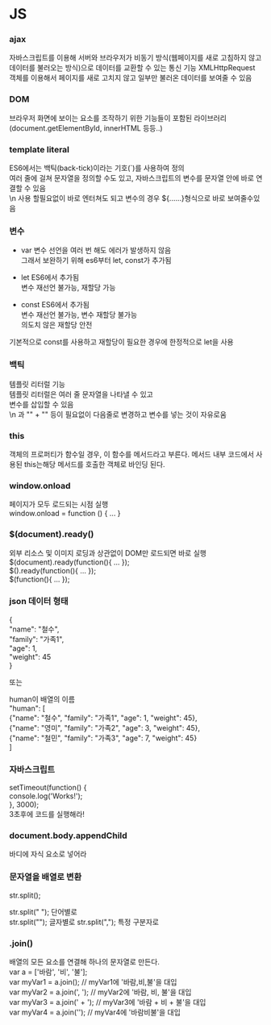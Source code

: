 # JS

### ajax
자바스크립트를 이용해 서버와 브라우저가 비동기 방식(웹페이지를 새로 고침하지 않고 데이터를 불러오는 방식)으로 데이터를 교환할 수 있는 통신 기능
XMLHttpRequest 객체를 이용해서 페이지를 새로 고치지 않고 일부만 불러온 데이터를 보여줄 수 있음

### DOM
브라우저 화면에 보이는 요소를 조작하기 위한 기능들이 포함된 라이브러리 <br>
(document.getElementById, innerHTML 등등..)


### template literal
ES6에서는 백틱(back-tick)이라는 기호(`)를 사용하여 정의    
여러 줄에 걸쳐 문자열을 정의할 수도 있고, 자바스크립트의 변수를 문자열 안에 바로 연결할 수 있음  
\n 사용 할필요없이 바로 엔터쳐도 되고 변수의 경우 ${......}형식으로 바로 보여줄수있음  



### 변수
* var
변수 선언을 여러 번 해도 에러가 발생하지 않음  
그래서 보완하기 위해 es6부터 let, const가 추가됨  

* let
ES6에서 추가됨  
변수 재선언 불가능, 재할당 가능  

* const
ES6에서 추가됨  
변수 재선언 불가능, 변수 재할당 불가능  
의도치 않은 재할당 안전  

기본적으로 const를 사용하고 재할당이 필요한 경우에 한정적으로 let을 사용  


### 백틱
템플릿 리터럴 기능  
템플릿 리터럴은 여러 줄 문자열을 나타낼 수 있고  
변수를 삽입할 수 있음   
\n 과 "" + "" 등이 필요없이 다음줄로 변경하고 변수를 넣는 것이 자유로움  

### this
객체의 프로퍼티가 함수일 경우, 이 함수를 메서드라고 부른다. 메서드 내부 코드에서 사용된 this는해당 메서드를 호출한 객체로 바인딩 된다.

### window.onload  
페이지가 모두 로드되는 시점 실행  
window.onload = function () { ... }  

### $(document).ready()  
외부 리소스 및 이미지 로딩과 상관없이 DOM만 로드되면 바로 실행  
$(document).ready(function(){ … });    
$().ready(function(){ … });  
$(function(){ … });  


### json 데이터 형태 
{  
    "name": "철수",  
    "family": "가족1",  
    "age": 1,  
    "weight": 45  
}  

또는   

human이 배열의 이름   
"human": [  
    {"name": "철수", "family": "가족1", "age": 1, "weight": 45},  
    {"name": "영미", "family": "가족2", "age": 3, "weight": 45},  
    {"name": "철민", "family": "가족3", "age": 7, "weight": 45}  
]  



### 자바스크립트  
setTimeout(function() {  
  console.log('Works!');  
}, 3000);  
3초후에 코드를 실행해라!  

### document.body.appendChild
바디에 자식 요소로 넣어라


### 문자열을 배열로 변환
str.split();

str.split(" "); 단어별로  
str.split("");  글자별로
str.split(","); 특정 구분자로  



### .join()
 배열의 모든 요소를 연결해 하나의 문자열로 만든다.  
var a = ['바람', '비', '불'];  
var myVar1 = a.join();      // myVar1에 '바람,비,불'을 대입  
var myVar2 = a.join(', ');  // myVar2에 '바람, 비, 불'을 대입  
var myVar3 = a.join(' + '); // myVar3에 '바람 + 비 + 불'을 대입  
var myVar4 = a.join('');    // myVar4에 '바람비불'을 대입  


